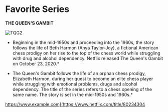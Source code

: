 
# Favorite Series
**THE QUEEN'S GAMBIT**

![TQG2](https://github.com/ManaloSandro/app-dev/assets/134024830/93830bb9-5dcf-4019-89ce-85f1335fd5c5)

*   Beginning in the mid-1950s and proceeding into the 1960s, the story follows the life of Beth Harmon (Anya Taylor-Joy), a fictional American chess prodigy on her rise to the top of the chess world while struggling with drug and alcohol dependency. Netflix released The Queen's Gambit on October 23, 2020.*

*   The Queen's Gambit follows the life of an orphan chess prodigy, Elizabeth Harmon, during her quest to become an elite chess player while struggling with emotional problems, drugs and alcohol dependency. The title of the series refers to a chess opening of the same name. The story is set in the mid-1950s and 1960s.*

https://www.example.com](https://www.netflix.com/title/80234304





























